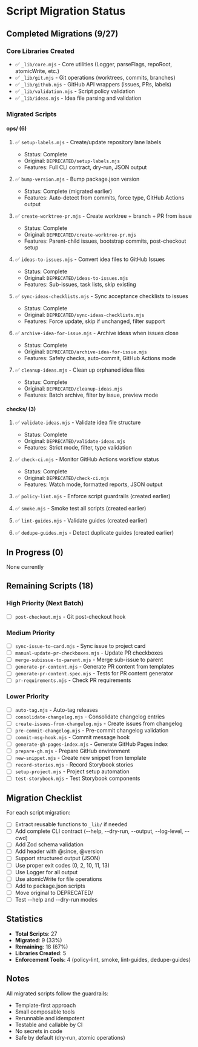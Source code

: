 # Script Migration Status

## Completed Migrations (9/27)

### Core Libraries Created

- ✅ `_lib/core.mjs` - Core utilities (Logger, parseFlags, repoRoot, atomicWrite, etc.)
- ✅ `_lib/git.mjs` - Git operations (worktrees, commits, branches)
- ✅ `_lib/github.mjs` - GitHub API wrappers (issues, PRs, labels)
- ✅ `_lib/validation.mjs` - Script policy validation
- ✅ `_lib/ideas.mjs` - Idea file parsing and validation

### Migrated Scripts

#### ops/ (6)

1. ✅ `setup-labels.mjs` - Create/update repository lane labels
   - Status: Complete
   - Original: `DEPRECATED/setup-labels.mjs`
   - Features: Full CLI contract, dry-run, JSON output

2. ✅ `bump-version.mjs` - Bump package.json version
   - Status: Complete (migrated earlier)
   - Features: Auto-detect from commits, force type, GitHub Actions output

3. ✅ `create-worktree-pr.mjs` - Create worktree + branch + PR from issue
   - Status: Complete
   - Original: `DEPRECATED/create-worktree-pr.mjs`
   - Features: Parent-child issues, bootstrap commits, post-checkout setup

4. ✅ `ideas-to-issues.mjs` - Convert idea files to GitHub Issues
   - Status: Complete
   - Original: `DEPRECATED/ideas-to-issues.mjs`
   - Features: Sub-issues, task lists, skip existing

5. ✅ `sync-ideas-checklists.mjs` - Sync acceptance checklists to issues
   - Status: Complete
   - Original: `DEPRECATED/sync-ideas-checklists.mjs`
   - Features: Force update, skip if unchanged, filter support

6. ✅ `archive-idea-for-issue.mjs` - Archive ideas when issues close
   - Status: Complete
   - Original: `DEPRECATED/archive-idea-for-issue.mjs`
   - Features: Safety checks, auto-commit, GitHub Actions mode

7. ✅ `cleanup-ideas.mjs` - Clean up orphaned idea files
   - Status: Complete
   - Original: `DEPRECATED/cleanup-ideas.mjs`
   - Features: Batch archive, filter by issue, preview mode

#### checks/ (3)

1. ✅ `validate-ideas.mjs` - Validate idea file structure
   - Status: Complete
   - Original: `DEPRECATED/validate-ideas.mjs`
   - Features: Strict mode, filter, type validation

2. ✅ `check-ci.mjs` - Monitor GitHub Actions workflow status
   - Status: Complete
   - Original: `DEPRECATED/check-ci.mjs`
   - Features: Watch mode, formatted reports, JSON output

3. ✅ `policy-lint.mjs` - Enforce script guardrails (created earlier)
4. ✅ `smoke.mjs` - Smoke test all scripts (created earlier)
5. ✅ `lint-guides.mjs` - Validate guides (created earlier)
6. ✅ `dedupe-guides.mjs` - Detect duplicate guides (created earlier)

## In Progress (0)

None currently

## Remaining Scripts (18)

### High Priority (Next Batch)

- [ ] `post-checkout.mjs` - Git post-checkout hook

### Medium Priority

- [ ] `sync-issue-to-card.mjs` - Sync issue to project card
- [ ] `manual-update-pr-checkboxes.mjs` - Update PR checkboxes
- [ ] `merge-subissue-to-parent.mjs` - Merge sub-issue to parent
- [ ] `generate-pr-content.mjs` - Generate PR content from templates
- [ ] `generate-pr-content.spec.mjs` - Tests for PR content generator
- [ ] `pr-requirements.mjs` - Check PR requirements

### Lower Priority

- [ ] `auto-tag.mjs` - Auto-tag releases
- [ ] `consolidate-changelog.mjs` - Consolidate changelog entries
- [ ] `create-issues-from-changelog.mjs` - Create issues from changelog
- [ ] `pre-commit-changelog.mjs` - Pre-commit changelog validation
- [ ] `commit-msg-hook.mjs` - Commit message hook
- [ ] `generate-gh-pages-index.mjs` - Generate GitHub Pages index
- [ ] `prepare-gh.mjs` - Prepare GitHub environment
- [ ] `new-snippet.mjs` - Create new snippet from template
- [ ] `record-stories.mjs` - Record Storybook stories
- [ ] `setup-project.mjs` - Project setup automation
- [ ] `test-storybook.mjs` - Test Storybook components

## Migration Checklist

For each script migration:

- [ ] Extract reusable functions to `_lib/` if needed
- [ ] Add complete CLI contract (--help, --dry-run, --output, --log-level, --cwd)
- [ ] Add Zod schema validation
- [ ] Add header with @since, @version
- [ ] Support structured output (JSON)
- [ ] Use proper exit codes (0, 2, 10, 11, 13)
- [ ] Use Logger for all output
- [ ] Use atomicWrite for file operations
- [ ] Add to package.json scripts
- [ ] Move original to DEPRECATED/
- [ ] Test --help and --dry-run modes

## Statistics

- **Total Scripts**: 27
- **Migrated**: 9 (33%)
- **Remaining**: 18 (67%)
- **Libraries Created**: 5
- **Enforcement Tools**: 4 (policy-lint, smoke, lint-guides, dedupe-guides)

## Notes

All migrated scripts follow the guardrails:

- Template-first approach
- Small composable tools
- Rerunnable and idempotent
- Testable and callable by CI
- No secrets in code
- Safe by default (dry-run, atomic operations)
